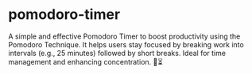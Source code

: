 # pomodoro-timer
A simple and effective Pomodoro Timer to boost productivity using the Pomodoro Technique. It helps users stay focused by breaking work into intervals (e.g., 25 minutes) followed by short breaks. Ideal for time management and enhancing concentration. 🚀⏳
